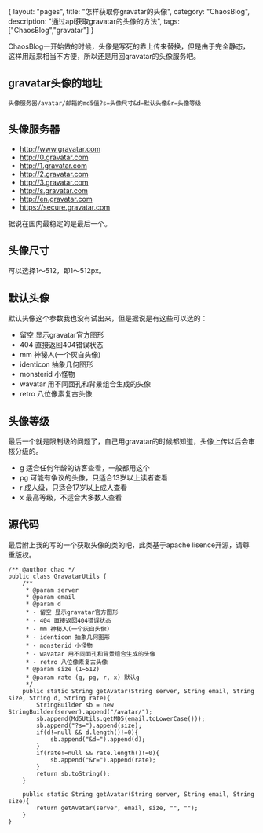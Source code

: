 {
layout: "pages",
title: "怎样获取你gravatar的头像",
category: "ChaosBlog",
description: "通过api获取gravatar的头像的方法",
tags: ["ChaosBlog","gravatar"]
}

ChaosBlog一开始做的时候，头像是写死的靠上传来替换，但是由于完全静态，这样用起来相当不方便，所以还是用回gravatar的头像服务吧。

gravatar头像的地址
---

`头像服务器/avatar/邮箱的md5值?s=头像尺寸&d=默认头像&r=头像等级`

头像服务器
---

* http://www.gravatar.com
* http://0.gravatar.com
* http://1.gravatar.com
* http://2.gravatar.com
* http://3.gravatar.com
* http://s.gravatar.com
* http://en.gravatar.com
* https://secure.gravatar.com

据说在国内最稳定的是最后一个。

头像尺寸
---
可以选择1～512，即1～512px。

默认头像
---
默认头像这个参数我也没有试出来，但是据说是有这些可以选的：

* 留空 显示gravatar官方图形
* 404 直接返回404错误状态
* mm 神秘人(一个灰白头像)
* identicon 抽象几何图形
* monsterid 小怪物
* wavatar 用不同面孔和背景组合生成的头像
* retro 八位像素复古头像

头像等级
---

最后一个就是限制级的问题了，自己用gravatar的时候都知道，头像上传以后会审核分级的。

* g 适合任何年龄的访客查看，一般都用这个
* pg 可能有争议的头像，只适合13岁以上读者查看
* r 成人级，只适合17岁以上成人查看
* x 最高等级，不适合大多数人查看

源代码
---

最后附上我的写的一个获取头像的类的吧，此类基于apache lisence开源，请尊重版权。

```{java}
/** @author chao */
public class GravatarUtils {
	/**
	 * @param server
	 * @param email
	 * @param d
	 * - 留空 显示gravatar官方图形
	 * - 404 直接返回404错误状态
	 * - mm 神秘人(一个灰白头像)
	 * - identicon 抽象几何图形
	 * - monsterid 小怪物
	 * - wavatar 用不同面孔和背景组合生成的头像
	 * - retro 八位像素复古头像
	 * @param size (1~512)
	 * @param rate (g, pg, r, x) 默认g
	 */
	public static String getAvatar(String server, String email, String size, String d, String rate){
		StringBuilder sb = new StringBuilder(server).append("/avatar/");
		sb.append(Md5Utils.getMD5(email.toLowerCase()));
		sb.append("?s=").append(size);
		if(d!=null && d.length()!=0){
			sb.append("&d=").append(d);
		}
		if(rate!=null && rate.length()!=0){
			sb.append("&r=").append(rate);
		}
		return sb.toString();
	}
	
	public static String getAvatar(String server, String email, String size){
		return getAvatar(server, email, size, "", "");
	}
}
```
